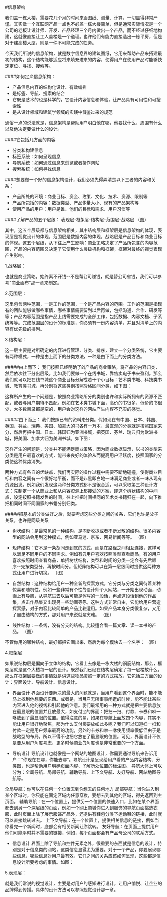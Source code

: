 #信息架构


我们盖一栋大楼，需要花几个月的时间来画图纸、测量、计算，一切显得非常严谨。其实做一个互联网产品一点也不必盖一栋大楼简单，但是通常实际情况是一个公司的老板让设计师、开发、产品经理三个月内做出一个产品，而不经过仔细地构建，这就像直接让工人盖楼是一个道理。也许他们有能力直接造出一栋平房，但是对于建高楼大厦，则是一件不可能完成的任务。

今天我们所说的信息架构，就是数字信息界的建筑图纸，它用来帮助产品来搭建最初的结构，这个结构能够适应将来填充进来的内容，使得用户在使用产品时能够快速定位、寻找、搜索等。

####如何定义信息架构：
* 产品信息内容的结构化设计、有效编排
* 是标签、导航、搜索的结合
* 它既是艺术的也是科学的，它设计内容信息和体验，让产品具有可用性和可搜索性
* 是从设计领域和建筑学领域的实践中借鉴过来的规范

通俗一点的说法就是，信息架构是帮助用户明白他在哪，他要找什么，周围有什么以及他决定要做什么的设计。

####它包括几方面的内容
* 分类和构建信息
* 标签系统：如何呈现信息
* 导航系统：如何通过信息来浏览或者操作网站
* 搜索系统：如何寻找信息

####想要做一个好的信息架构设计，我们必须先得弄清楚以下三者的内容和关系：
* 产品所处的环境：商业目标、资金、政策、文化、技术、资源、限制等
* 产品所包括的内容：数据类型、产品体量大小、现有的产品架构等
* 使用产品的用户：用户是谁、他们的目标和需求、用户习惯等


####了解产品的五个层级：
表现层-框架层-结构层-范围层-战略层
（图）

其中，这五个层级都与信息架构相关，其中结构层和框架层是信息架构的体现，表现层是视觉设计的体现，范围层是数据内容的体现，战略层是产品目标和商业目标的体现。这五个层级，从下往上产生影响：商业策略决定了产品所包含的内容范围，产品的内容范围又决定了它使用什么层级机构和框架，框架对最终的视觉表现产生影响。

1.战略层：

也就是商业策略，始终离不开钱--不是帮公司赚钱，就是替公司省钱，我们可以参考"商业画布"那一章来制定。

2.范围层：

这里包含两种范围，一是工作的范围，一个是产品内容的范围。工作的范围是指现有的团队能够做哪些事情，哪些事情需要留到以后再做，包括沟通、合作、研发等等；产品内容范围是指产品上线需要完成的全部工作，包括数据、内容文档、子系统等等。完成范围层的设计的标准是，你必须有一份内容清单，并且对清单上的内容有优先级的排列。

3.结构层：

这一层主要是对所确定的内容进行管理、分类、排序，建立一个分类系统，它主要有两种模式，一种是由上而下的分类方法，一种是由下而上的分类方法。

#####由上而下：
我们按照已经明确了的产品的商业策略，将产品的内容归类，然后依次往下分出层级。比如我们要做一个在线书城，靠售卖电子书来盈利。那么我们就可以把在线书城这个商业目标分解成若干个小目标：艺术类书城、科技类书城、教育类书城，再分别将这些类别按照价格区间分类，如下图：

这样所产生的一个问题是，按照商业策略所分的类别也许和实际所拥有的资源不匹配，或者与用户期待不匹配。例如在艺术类书城下面，高价的书很多，低价的书很少，大多数目录都是空的，用户会对这样的网站产生内容不充实的感觉。

#####由下而上：
我们按照已有的资料来分类。假如现在有中国、日本、韩国、英国、芬兰、瑞典、美国、加拿大的书各有一万本，最直观的分类就是按照国家来分，然后再把中国、日本、韩国归为亚洲书城，把英国、芬兰、瑞典归为欧洲书城，把美国、加拿大归为美洲书城。如下图：

这样产生的问题是，分类并不能满足商业策略，因为商业数据显示，以书的类型来分类是用户最喜欢的方式，能带来良好的体验从而提高用户活跃度，按照国家的分类使这种优势消失。

两种方式有各自的优缺点，我们再实际的操作过程中需要不断地碰撞，使得商业目标和内容之间有一个很好地平衡，而不是非黑即白地一味满足商业或者一味从现有资源出发。例如我们发现这两种分类方式都不是很合适，可以采取第三种设计方式：先制定一个从商业上和从内容资源上都接受的方案，即这个树状结构的中间点，设定按照书籍发售的时间，往上推把时间相同的艺术类书籍归在一起，向下推把相同时间不同国家的书籍分别归类。

#####把基本的分类做好之后，就要考虑这些分类之间的关系，它们也许是父子关系，也许是同级关系
* 树状结构：是最常见的一种结构，是不断收拢或者不断发散的结构。很多内容型的网站会用到这种模式，例如亚马逊、京东、网易新闻等等。
（图）

* 矩阵结构：它不是一条胡同走到底的方式，而是在路径之间相互连接，这样可以满足不同用户的不同需求。例如有的用户喜欢按照类型查看商品，有的用户喜欢按照时间查看商品，单招树状结构，类型和时间的分类一定会有先后顺序--先按类型分，再按时间分。但矩阵结构可以在第一层级同时提供这两种方式让用户进行切换。
（图）


* 自然结构：这种结构给用户一种全新的探索方式，它分类与分类之间待着某种惊喜和随机性。例如一些非常有个性的设计师个人网站，一开始出现动画，动画上有导航，从导航进去以后可能是他写的一段话，再点这段话到他的作品集，点击作品集又出现另一些动画等等。这种方式非常自由，它能给用户营造探索感，对于内容比较简单的产品比较适用。如果产品本身分类很复杂，又用了自由结构的方式，那对用户来说就是灾难。
（图）


* 线性结构：一条线，没有分支的结构。比较适合看一篇文章、读一本书的产品。
（图）


不管你用的哪种结构，最好都把它画出来，然后为每个模块去一个名字：
（图）

4.框架层

如果说结构层是偏向于立体的结构，它看上去像是一栋大楼的钢筋结构，那么，框架层就是这个大楼每一层的设计。既然我们已经在结构层确定了每一层楼放什么，那么在框架层要做的事情就是讲这些物品按照一定的方式摆放，它包括三方面的设计：界面设计、导航设计、信息设计。
 * 界面设计
 界面设计要解决的最大的问题就是，当用户看到这个界面时，能不能马上找到他想要的东西。或者是，当用户无所事事闲逛的时候，能不能让某些内容进入他的视线和引起他的注意。我们最常用的一种方式就是把主要信息放在最显眼的位置并且放最大，如支付宝的界面：把扫一扫、付款、卡券和咻一咻放到了最显眼的位置。值得注意的是，如果在导航上面放四个内容，其实不能让用户很好地聚焦，那为什么支付宝要放如此多呢？我们可以知道扫一扫和付款一定是用户频率最高的功能，另外的卡券和咻一咻使用频率很低但由于是战略型的布局，所以不得不也把它放在了最显眼的位置。可见，界面设计不仅是要从用户角度考虑，更多时候商业的角度也是非常重要的一个方面。
 
* 导航设计
导航设计也就像是一个网站的地图设计，你需要通过导航来告诉用户：“你现在在哪，你能去哪”。导航设计是呈现给用户看的产品内容结构、分类图，也是帮助用户明确页面内容、了解所处位置的标注图。
导航大体上可以分为：全局导航、局部导航、辅助导航、上下文导航、友好导航、网站地图导航等。

全局导航：你可以在任何一个位置去到你想去的任何地方
局部导航：当你进入到某个区域时，你只能在固定区域内任意穿梭，要想去到其他的区域，得先返回到主页面。
辅助导航：在一个位置上，提供另一个位置的快速入口，比如在某个界面都去到另一个深层级的页面，例如一个网上商城你进入到服饰的导航页面挑选衣服，此时页面上除了展示服饰产品外，还提供有鞋包分类下运动鞋的链接，此时就可以直接跳转过去。
上下文导航：在一个位置上，提供相关信息的链接，例如当你看完一个新闻时，底部会有相关新闻让你跳转。
友好导航：在页面上提供用户他们可能平时并不需要的链接，例如，每个页面都会有产品母公司的联系方式。

* 信息设计
界面上除了导航和控件元素之外，很重要的东西就是信息的设计，特别是对于信息类的网站，这类信息显得尤为重要。对于一个产品，你要展现哪些信息，哪些信息对用户最有效，它们之间的关系应该如何呈现，这些都是信息设计所要考虑的事情。如图：

5.表现层：

就是我们常说的视觉设计，主要是对用户的感知进行设计，让用户愉悦、让企业的品牌得到传播。具体的设计方法可以参照视觉设计那一章。



